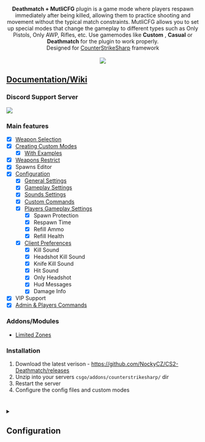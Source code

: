<p align="center">
<b>Deathmatch + MutliCFG</b> plugin is a game mode where players respawn immediately after being killed, allowing them to practice shooting and movement without the typical match constraints. MutliCFG allows you to set up special modes that change the gameplay to different types such as Only Pistols, Only AWP, Rifles, etc.
Use gamemodes like <b>Custom</b> , <b>Casual</b> or <b>Deathmatch</b> for the plugin to work properly.<br>
Designed for <a href="https://github.com/roflmuffin/CounterStrikeSharp">CounterStrikeSharp</a> framework<br>
<br>
<a href="https://buymeacoffee.com/sourcefactory">
<img src="https://img.buymeacoffee.com/button-api/?text=Support Me&emoji=🚀&slug=sourcefactory&button_colour=e6005c&font_colour=ffffff&font_family=Lato&outline_colour=000000&coffee_colour=FFDD00" />
</a>
</p>

## [Documentation/Wiki](https://docs.sourcefactory.eu/cs2-plugins/deathmatch)
### Discord Support Server
[<img src="https://discordapp.com/api/guilds/1149315368465211493/widget.png?style=banner2">](https://discord.gg/Tzmq98gwqF)

### Main features
- [x] [Weapon Selection](https://docs.sourcefactory.eu/cs2-plugins/deathmatch/weapons-selection)
- [x] [Creating Custom Modes](https://docs.sourcefactory.eu/cs2-plugins/deathmatch/creating-custom-modes)
  - [x] [With Examples](https://docs.sourcefactory.eu/cs2-plugins/deathmatch/creating-custom-modes#examples)
- [x] [Weapons Restrict](https://docs.sourcefactory.eu/cs2-plugins/deathmatch/weapons-restrict)
- [x] Spawns Editor
- [x] [Configuration](https://docs.sourcefactory.eu/cs2-plugins/deathmatch/configuration)
  - [x] [General Settings](https://docs.sourcefactory.eu/cs2-plugins/deathmatch/configuration#general-settings-1)
  - [x] [Gameplay Settings](https://docs.sourcefactory.eu/cs2-plugins/deathmatch/configuration#gameplay-settings-1)
  - [x] [Sounds Settings](https://docs.sourcefactory.eu/cs2-plugins/deathmatch/configuration#sounds-settings-1)
  - [x] [Custom Commands](https://docs.sourcefactory.eu/cs2-plugins/deathmatch/configuration#custom-commands-1)
  - [x] [Players Gameplay Settings](https://docs.sourcefactory.eu/cs2-plugins/deathmatch/configuration#players-gameplay-settings-1)
    - [x] Spawn Protection
    - [x] Respawn Time
    - [x] Refill Ammo
    - [x] Refill Health
  - [x] [Client Preferences](https://docs.sourcefactory.eu/cs2-plugins/deathmatch/configuration#players-gameplay-settings-1)
    - [x] Kill Sound
    - [x] Headshot Kill Sound
    - [x] Knife Kill Sound
    - [x] Hit Sound
    - [x] Only Headshot
    - [x] Hud Messages
    - [x] Damage Info
- [x] VIP Support
- [x] [Admin & Players Commands](https://docs.sourcefactory.eu/cs2-plugins/deathmatch/commands)

### Addons/Modules
- [Limited Zones](https://docs.sourcefactory.eu/deathmatch/modules/limited-zones)

### Installation
1. Download the latest verison - https://github.com/NockyCZ/CS2-Deathmatch/releases
2. Unzip into your servers `csgo/addons/counterstrikesharp/` dir
3. Restart the server
4. Configure the config files and custom modes
<h1></h1>

<details>
<summary><h2>Configuration</h2></summary>

```
{
  "Save Players Weapons": false,
  "Database Connection": {
    "Host": "",
    "Port": 3306,
    "User": "",
    "Database": "",
    "Password": ""
  },
  "Gameplay Settings": {
    "Free For All": true,
    "Custom Modes": true,
    "Game Length": 30,
    "Random Selection Of Modes": true,
    "Map Start Custom Mode": 0,
    "New Mode Countdown": 10,
    "Hud Type": 1,
    "Check Enemies Distance": true,
    "Distance From Enemies for Respawn": 500,
    "Default Weapons": 2,
    "Switch Weapons": true,
    "Allow Buymenu": true,
    "Use Default Spawns": false,
    "Respawn Players After New Mode": false,
    "Fast Weapon Equip": true,
    "Spawn Protection Color": ""
  },
  "General Settings": {
    "Hide Round Seconds": true,
    "Hide New Mode Countdown": false,
    "Block Radio Messages": true,
    "Block Player Ping": true,
    "Block Player ChatWheel": true,
    "Remove Breakable Entities": true,
    "Remove Decals": true,
    "Remove Kill Points Message": true,
    "Remove Respawn Sound": true,
    "Force Map End": false,
    "Restart Map On Plugin Load": false
  },
  "Sounds Settings": {
    "Weapon Cant Equip Sound": "sounds/ui/weapon_cant_buy.vsnd_c",
    "New Mode Sound": "sounds/music/3kliksphilip_01/bombtenseccount.vsnd_c"
  },
  "Custom Commands": {
    "Deatmatch Menu Commands": "dm,deathmatch",
    "Weapons Select Commands": "gun,weapon,w,g",
    "Weapons Select Shortcuts": "weapon_ak47:ak,weapon_m4a1:m4,weapon_m4a1_silencer:m4a1,weapon_awp:awp,weapon_usp_silencer:usp,weapon_glock:glock,weapon_deagle:deagle"
  },
  "Players Gameplay Settings": {
    "VIP Flag": "@css/vip",
    "Non VIP Players": {
      "Respawn Time": 1.5,
      "Spawn Protection Time": 1.1,
      "Reffil Ammo Kill": false,
      "Reffil Ammo Headshot": false,
      "Reffil Ammo in All Weapons": false,
      "Reffil Health Kill": 20,
      "Reffil Health Headshot": 40
    },
    "VIP Players": {
      "Respawn Time": 1.1,
      "Spawn Protection Time": 1.2,
      "Reffil Ammo Kill": false,
      "Reffil Ammo Headshot": false,
      "Reffil Ammo in All Weapons": false,
      "Reffil Health Kill": 25,
      "Reffil Health Headshot": 50
    }
  },
  "Client Preferences": {
    "Kill Sound": {
      "Enabled": true,
      "Sound path": "sounds/ui/armsrace_kill_01.vsnd_c",
      "Default value": false,
      "Only for VIP": false,
      "Command Shortcuts": []
    },
    "Headshot Kill Sound": {
      "Enabled": true,
      "Sound path": "sounds/buttons/bell1.vsnd_c",
      "Default value": false,
      "Only for VIP": false,
      "Command Shortcuts": []
    },
    "Knife Kill Sound": {
      "Enabled": true,
      "Sound path": "sounds/ui/armsrace_final_kill_knife.vsnd_c",
      "Default value": false,
      "Only for VIP": false,
      "Command Shortcuts": []
    },
    "Hit Sound": {
      "Enabled": true,
      "Sound path": "sounds/ui/csgo_ui_contract_type2.vsnd_c",
      "Default value": false,
      "Only for VIP": false,
      "Command Shortcuts": []
    },
    "Only Headshot": {
      "Enabled": true,
      "Default value": false,
      "Only for VIP": false,
      "Command Shortcuts": [
        "hs",
        "onlyhs"
      ]
    },
    "Hud Messages": {
      "Enabled": true,
      "Default value": true,
      "Only for VIP": false,
      "Command Shortcuts": [
        "hud"
      ]
    },
    "Damage Info": {
      "Enabled": true,
      "Default value": false,
      "Only for VIP": false,
      "Command Shortcuts": [
        "damage",
        "dmg"
      ]
    }
  },
  "Custom Modes": {
    "0": {
      "Name": "Default",
      "Interval": 300,
      "Armor": 1,
      "OnlyHS": false,
      "KnifeDamage": true,
      "RandomWeapons": false,
      "CenterMessageText": "",
      "PrimaryWeapons": [
        "weapon_aug",
        "weapon_sg556",
        "weapon_xm1014",
        "weapon_ak47",
        "weapon_famas",
        "weapon_galilar",
        "weapon_m4a1",
        "weapon_m4a1_silencer",
        "weapon_mp5sd",
        "weapon_mp7",
        "weapon_p90",
        "weapon_awp",
        "weapon_ssg08",
        "weapon_scar20",
        "weapon_g3sg1",
        "weapon_m249",
        "weapon_negev",
        "weapon_nova",
        "weapon_sawedoff",
        "weapon_mag7",
        "weapon_ump45",
        "weapon_bizon",
        "weapon_mac10",
        "weapon_mp9"
      ],
      "SecondaryWeapons": [
        "weapon_usp_silencer",
        "weapon_p250",
        "weapon_glock",
        "weapon_fiveseven",
        "weapon_hkp2000",
        "weapon_deagle",
        "weapon_tec9",
        "weapon_revolver",
        "weapon_elite"
      ],
      "Utilities": [
        "weapon_flashbang"
      ],
      "ExecuteCommands": []
    },
    "1": {
      "Name": "Only Headshot",
      "Interval": 300,
      "Armor": 1,
      "OnlyHS": true,
      "KnifeDamage": false,
      "RandomWeapons": false,
      "CenterMessageText": "\u003Cfont class=\u0027fontSize-l\u0027 color=\u0027orange\u0027\u003EOnly Headshot\u003C/font\u003E\u003Cbr\u003ENext Mode: {NEXTMODE} in {REMAININGTIME}\u003Cbr\u003E",
      "PrimaryWeapons": [
        "weapon_aug",
        "weapon_sg556",
        "weapon_xm1014",
        "weapon_ak47",
        "weapon_famas",
        "weapon_galilar",
        "weapon_m4a1",
        "weapon_m4a1_silencer",
        "weapon_mp5sd",
        "weapon_mp7",
        "weapon_p90"
      ],
      "SecondaryWeapons": [
        "weapon_usp_silencer",
        "weapon_p250",
        "weapon_glock",
        "weapon_fiveseven",
        "weapon_hkp2000",
        "weapon_deagle"
      ],
      "Utilities": [],
      "ExecuteCommands": []
    },
    "2": {
      "Name": "Only Deagle",
      "Interval": 120,
      "Armor": 2,
      "OnlyHS": false,
      "KnifeDamage": true,
      "RandomWeapons": false,
      "CenterMessageText": "\u003Cfont class=\u0027fontSize-l\u0027 color=\u0027green\u0027\u003EOnly Deagle\u003C/font\u003E\u003Cbr\u003ENext Mode: {NEXTMODE} in {REMAININGTIME}\u003Cbr\u003E",
      "PrimaryWeapons": [],
      "SecondaryWeapons": [
        "weapon_deagle"
      ],
      "Utilities": [
        "weapon_flashbang",
        "weapon_healthshot"
      ],
      "ExecuteCommands": []
    },
    "3": {
      "Name": "Only Pistols",
      "Interval": 180,
      "Armor": 1,
      "OnlyHS": false,
      "KnifeDamage": true,
      "RandomWeapons": false,
      "CenterMessageText": "\u003Cfont class=\u0027fontSize-l\u0027 color=\u0027blue\u0027\u003EOnly Pistols\u003C/font\u003E\u003Cbr\u003ENext Mode: {NEXTMODE} in {REMAININGTIME}\u003Cbr\u003E",
      "PrimaryWeapons": [],
      "SecondaryWeapons": [
        "weapon_usp_silencer",
        "weapon_p250",
        "weapon_glock",
        "weapon_cz75a",
        "weapon_elite",
        "weapon_fiveseven",
        "weapon_tec9",
        "weapon_hkp2000"
      ],
      "Utilities": [],
      "ExecuteCommands": []
    },
    "4": {
      "Name": "Only SMG",
      "Interval": 200,
      "Armor": 2,
      "OnlyHS": false,
      "KnifeDamage": true,
      "RandomWeapons": true,
      "CenterMessageText": "\u003Cfont class=\u0027fontSize-l\u0027 color=\u0027yellow\u0027\u003EOnly SMG (Random Weapons)\u003C/font\u003E\u003Cbr\u003ENext Mode: {NEXTMODE} in {REMAININGTIME}\u003Cbr\u003E",
      "PrimaryWeapons": [
        "weapon_p90",
        "weapon_bizon",
        "weapon_mp5sd",
        "weapon_mp7",
        "weapon_mp9",
        "weapon_mac10",
        "weapon_ump45"
      ],
      "SecondaryWeapons": [],
      "Utilities": [
        "weapon_hegrenade",
        "weapon_flashbang",
        "weapon_healthshot"
      ],
      "ExecuteCommands": []
    }
  },
  "Weapons Restrict": {
    "Global Restrict": true,
    "Weapons": {
      "weapon_ak47": {
        "0": {
          "VIP": {
            "CT": 6,
            "T": 6,
            "Global": 12
          },
          "NonVIP": {
            "CT": 5,
            "T": 5,
            "Global": 10
          }
        },
        "1": {
          "VIP": {
            "CT": 5,
            "T": 5,
            "Global": 7
          },
          "NonVIP": {
            "CT": 4,
            "T": 4,
            "Global": 5
          }
        }
      },
      "weapon_awp": {
        "0": {
          "VIP": {
            "CT": 3,
            "T": 3,
            "Global": 4
          },
          "NonVIP": {
            "CT": 2,
            "T": 2,
            "Global": 3
          }
        }
      }
    }
  },
  "ConfigVersion": 1
}
```
</details>
